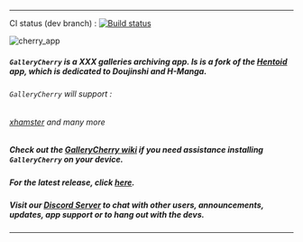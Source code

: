 <!--
  Title: GalleryCherry
  Description: XXX Galleries management Android App
-->
___
CI status (dev branch) : [![Build status](https://app.bitrise.io/app/bb99306cfe678782/status.svg?token=Dkxnqyh9qrkFe_sIUGeRNg&branch=dev)](https://app.bitrise.io/app/bb99306cfe678782)

![cherry_app](https://user-images.githubusercontent.com/35880555/50556968-6f3d3280-0ce0-11e9-8355-b135b02a5869.png)

##### `GalleryCherry` is a XXX galleries archiving app. Is is a fork of the [Hentoid](https://github.com/avluis/Hentoid) app, which is dedicated to Doujinshi and H-Manga.
###### `GalleryCherry` will support :
###### [xhamster](https://xhamster.com/photos) and many more

##### Check out the [GalleryCherry wiki](https://github.com/RobbWatershed/GalleryCherry/wiki) if you need assistance installing `GalleryCherry` on your device.
##### For the latest release, click [here](https://github.com/RobbWatershed/GalleryCherry/releases/latest).

##### Visit our [Discord Server](https://discord.gg/waTF8vw) to chat with other users, announcements, updates, app support or to hang out with the devs.

___

<meta name='keywords' content='xxx android app, porn android app, porn, xxx, xxx galleries, porn galleries'>
